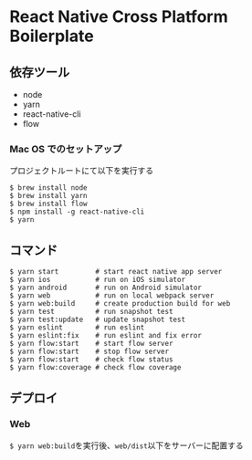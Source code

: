 # React Native Cross Platform Boilerplate

## 依存ツール

* node
* yarn
* react-native-cli
* flow

### Mac OS でのセットアップ

プロジェクトルートにて以下を実行する

```
$ brew install node
$ brew install yarn
$ brew install flow
$ npm install -g react-native-cli
$ yarn
```

## コマンド

```
$ yarn start         # start react native app server
$ yarn ios           # run on iOS simulator
$ yarn android       # run on Android simulator
$ yarn web           # run on local webpack server
$ yarn web:build     # create production build for web
$ yarn test          # run snapshot test
$ yarn test:update   # update snapshot test
$ yarn eslint        # run eslint
$ yarn eslint:fix    # run eslint and fix error
$ yarn flow:start    # start flow server
$ yarn flow:start    # stop flow server
$ yarn flow:start    # check flow status
$ yarn flow:coverage # check flow coverage
```

## デプロイ

### Web

`$ yarn web:build`を実行後、`web/dist`以下をサーバーに配置する
